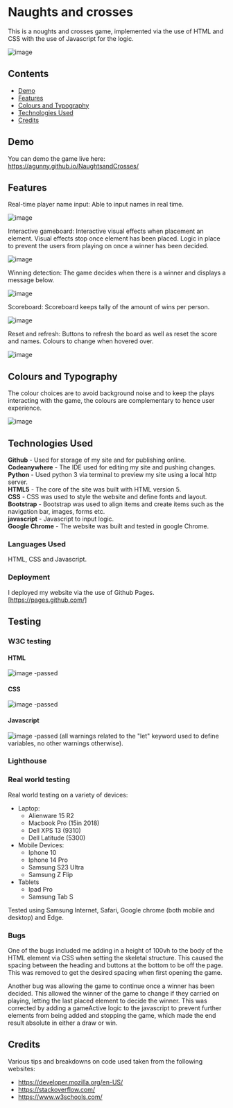 # Naughts and crosses

This is a noughts and crosses game, implemented via the use of HTML and CSS with the use of Javascript for the logic. 

![image](https://github.com/agunny/NaughtsandCrosses/assets/133648178/4080d36a-0aeb-411b-8824-56b87b06219f)

## Contents

* [Demo](#demo)
* [Features](#features)
* [Colours and Typography](#colors)
* [Technologies Used](#tech)
* [Credits](#Credits)

## <a id="demo"></a>**Demo**

You can demo the game live here: https://agunny.github.io/NaughtsandCrosses/

## <a id="features"></a>Features

Real-time player name input: Able to input names in real time.

![image](https://github.com/agunny/NaughtsandCrosses/assets/133648178/11142b35-e623-4a2a-a1a8-487b0262365c)

Interactive gameboard: Interactive visual effects when placement an element. Visual effects stop once element has been placed. Logic in place to prevent the users from playing on once a winner has been decided.

![image](https://github.com/agunny/NaughtsandCrosses/assets/133648178/b22b8510-5a28-47ef-a910-fa9d0e07fb3a)

Winning detection: The game decides when there is a winner and displays a message below. 

![image](https://github.com/agunny/NaughtsandCrosses/assets/133648178/28646435-67e4-4154-a260-0c79074f6da5)

Scoreboard: Scoreboard keeps tally of the amount of wins per person.

![image](https://github.com/agunny/NaughtsandCrosses/assets/133648178/53368b92-8f18-4c5f-84c2-7a7c0939cc2c)

Reset and refresh: Buttons to refresh the board as well as reset the score and names. Colours to change when hovered over.

![image](https://github.com/agunny/NaughtsandCrosses/assets/133648178/043e6347-18b4-4d92-82da-4cddc20d861c)


## <a id="colors"></a>**Colours and Typography**

The colour choices are to avoid background noise and to keep the plays interacting with the game, the colours are complementary to hence user experience.

![image](https://github.com/agunny/NaughtsandCrosses/assets/133648178/eb63bb6e-1f21-4a34-b851-7b182f1bf330)

## <a id="tech"></a>Technologies Used

**Github** - Used for storage of my site and for publishing online.\
**Codeanywhere** - The IDE used for editing my site and pushing changes.\
**Python** - Used python 3 via terminal to preview my site using a local http server.\
**HTML5** - The core of the site was built with HTML version 5.\
**CSS** - CSS was used to style the website and define fonts and layout.\
**Bootstrap** - Bootstrap was used to align items and create items such as the navigation bar, images, forms etc.\
**javascript** - Javascript to input logic.\
**Google Chrome** - The website was built and tested in google Chrome.

### Languages Used

HTML, CSS and Javascript.

### Deployment

I deployed my website via the use of Github Pages. [https://pages.github.com/]

## Testing

### W3C testing

#### HTML

![image](https://github.com/agunny/NaughtsandCrosses/assets/133648178/724ede80-de54-44c0-a4c8-2117da30d306)
-passed

#### CSS

![image](https://github.com/agunny/NaughtsandCrosses/assets/133648178/1ae9a1a7-5db9-4606-8521-87237b0f7b63)
-passed

#### Javascript

![image](https://github.com/agunny/NaughtsandCrosses/assets/133648178/68c1bfad-720e-4d70-be6e-d8514dcc8934)
-passed (all warnings related to the "let" keyword used to define variables, no other warnings otherwise).

### Lighthouse



### Real world testing

Real world testing on a variety of devices:

* Laptop:
  * Alienware 15 R2
  * Macbook Pro (15in 2018)
  * Dell XPS 13 (9310)
  * Dell Latitude (5300)
* Mobile Devices:
  * Iphone 10
  * Iphone 14 Pro
  * Samsung S23 Ultra
  * Samsung Z Flip
* Tablets
  * Ipad Pro
  * Samsung Tab S

Tested using Samsung Internet, Safari, Google chrome (both mobile and desktop) and Edge.

### Bugs

One of the bugs included me adding in a height of 100vh to the body of the HTML element via CSS when setting the skeletal structure. This caused the spacing between the heading and buttons at the bottom to be off the page. This was removed to get the desired spacing when first opening the game. 

Another bug was allowing the game to continue once a winner has been decided. This allowed the winner of the game to change if they carried on playing, letting the last placed element to decide the winner. This was corrected by adding a gameActive logic to the javascript to prevent further elements from being added and stopping the game, which made the end result absolute in either a draw or win.

## <a id="credits"></a>Credits

Various tips and breakdowns on code used taken from the following websites:

* <https://developer.mozilla.org/en-US/>
* <https://stackoverflow.com/>
* <https://www.w3schools.com/>
